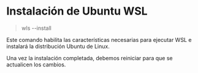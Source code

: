 # Instalación de Ubuntu WSL

> wls --install

Este comando habilita las características necesarias para ejecutar WSL e instalará la distribución Ubuntu de Linux.


Una vez la instalación completada, debemos reiniciar para que se actualicen los cambios.
